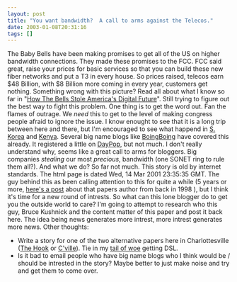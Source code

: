 ```yaml
---
layout: post
title: "You want bandwidth?  A call to arms against the Telecos."
date: 2003-01-08T20:31:16
tags: []
---
```


The Baby Bells have been making promises to get all of the US on higher bandwidth connections. They made these promises to the FCC. FCC said great, raise your prices for basic services so that you can build these new fiber networks and put a T3 in every house. So prices raised, telecos earn $48 Billion, with $8 Billion more coming in every year, customers get nothing. Something wrong with this picture? Read all about what I know so far in "[How The Bells Stole America's Digital Future][1]". Still trying to figure out the best way to fight this problem. One thing is to get the word out. Fan the flames of outrage. We *need* this to get to the level of making congress people afraid to ignore the issue. I know enought to see that it is a long trip between here and there, but I'm encouraged to see what happend in [S. Korea][2] and [Kenya][3]. Several big name blogs like [BoingBoing][4] have covered this already. It registered a little on [DayPop][5], but not much. I don't really understand why, seems like a great call to arms for bloggers. Big companies *stealing* our most *precious*, bandwidth (one SONET ring to rule them all?). And what we do? So far not much. This story is old by internet standards. The html page is dated Wed, 14 Mar 2001 23:35:35 GMT. The guy behind this as been calling attention to this for quite a while (5 years or more, [here's a post][6] about that papers author from back in 1998 ), but I think it's time for a new round of intrests. So what can this lone blogger do to get you the outside world to care? I'm going to attempt to research who this guy, Bruce Kushnick and the content matter of this paper and post it back here. The idea being news generates more intrest, more intrest generates more news. Other thoughts:

  * Write a story for one of the two alternative papers here in Charlottesville ([The Hook][7] or [C'ville][8]). Tie in my [tail of woe][9] getting DSL.
  * Is it bad to email people who have big name blogs who I think would be / should be intrested in the story? Maybe better to just make noise and try and get them to come over.

   [1]: http://www.netaction.org/broadband/bells/
   [2]: http://www.smartmobs.com/archives/000494.html
   [3]: http://www.smartmobs.com/archives/000490.html
   [4]: http://boingboing.net/
   [5]: http://www.daypop.com/
   [6]: http://www.isen.com/archives/981103.html
   [7]: http://www.readthehook.com/
   [8]: http://www.c-ville.com/
   [9]: /2003/01/08/my-dsl-saga/

